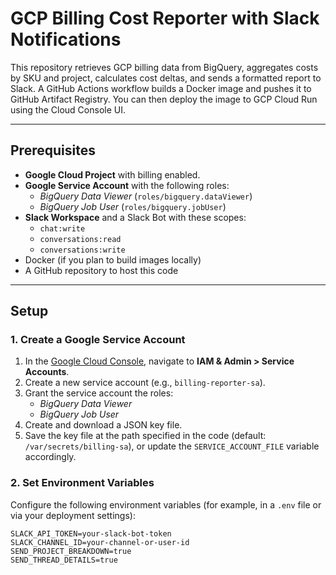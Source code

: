 # GCP Billing Cost Reporter with Slack Notifications

This repository retrieves GCP billing data from BigQuery, aggregates costs by SKU and project, calculates cost deltas, and sends a formatted report to Slack. A GitHub Actions workflow builds a Docker image and pushes it to GitHub Artifact Registry. You can then deploy the image to GCP Cloud Run using the Cloud Console UI.

---

## Prerequisites

- **Google Cloud Project** with billing enabled.
- **Google Service Account** with the following roles:
  - *BigQuery Data Viewer* (`roles/bigquery.dataViewer`)
  - *BigQuery Job User* (`roles/bigquery.jobUser`)
- **Slack Workspace** and a Slack Bot with these scopes:
  - `chat:write`
  - `conversations:read`
  - `conversations:write`
- Docker (if you plan to build images locally)
- A GitHub repository to host this code

---

## Setup

### 1. Create a Google Service Account

1. In the [Google Cloud Console](https://console.cloud.google.com/), navigate to **IAM & Admin > Service Accounts**.
2. Create a new service account (e.g., `billing-reporter-sa`).
3. Grant the service account the roles:
   - *BigQuery Data Viewer*
   - *BigQuery Job User*
4. Create and download a JSON key file.
5. Save the key file at the path specified in the code (default: `/var/secrets/billing-sa`), or update the `SERVICE_ACCOUNT_FILE` variable accordingly.

### 2. Set Environment Variables

Configure the following environment variables (for example, in a `.env` file or via your deployment settings):

```env
SLACK_API_TOKEN=your-slack-bot-token
SLACK_CHANNEL_ID=your-channel-or-user-id
SEND_PROJECT_BREAKDOWN=true
SEND_THREAD_DETAILS=true

